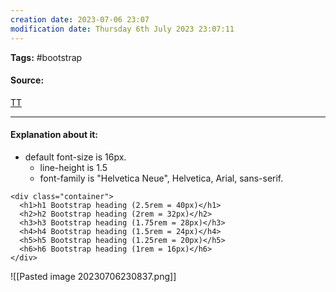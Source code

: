 ```yaml
---
creation date: 2023-07-06 23:07
modification date: Thursday 6th July 2023 23:07:11
---
```


**Tags:** #bootstrap 

#### Source:
[TT](https://www.w3schools.com/bootstrap4/bootstrap_typography.asp)

--------------------------------------

#### Explanation about it:

* default font-size is 16px.
	* line-height is 1.5
	* font-family is "Helvetica Neue", Helvetica, Arial, sans-serif.

```
<div class="container">
  <h1>h1 Bootstrap heading (2.5rem = 40px)</h1>
  <h2>h2 Bootstrap heading (2rem = 32px)</h2>
  <h3>h3 Bootstrap heading (1.75rem = 28px)</h3>
  <h4>h4 Bootstrap heading (1.5rem = 24px)</h4>
  <h5>h5 Bootstrap heading (1.25rem = 20px)</h5>
  <h6>h6 Bootstrap heading (1rem = 16px)</h6>
</div>
```

![[Pasted image 20230706230837.png]]

